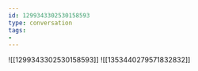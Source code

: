 ```yaml
---
id: 1299343302530158593
type: conversation
tags:
- 
---
```

![[1299343302530158593]]
![[1353440279571832832]]

